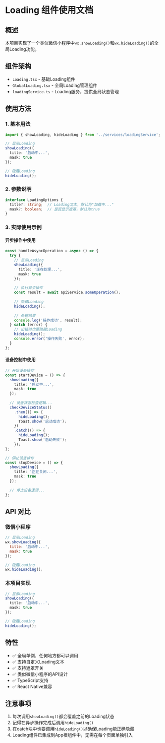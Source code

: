 # Loading 组件使用文档

## 概述
本项目实现了一个类似微信小程序中`wx.showLoading()`和`wx.hideLoading()`的全局Loading功能。

## 组件架构
- `Loading.tsx` - 基础Loading组件
- `GlobalLoading.tsx` - 全局Loading管理组件
- `loadingService.ts` - Loading服务，提供全局状态管理

## 使用方法

### 1. 基本用法
```typescript
import { showLoading, hideLoading } from '../services/loadingService';

// 显示Loading
showLoading({
  title: '启动中...',
  mask: true
});

// 隐藏Loading
hideLoading();
```

### 2. 参数说明
```typescript
interface LoadingOptions {
  title?: string;  // Loading文本，默认为"加载中..."
  mask?: boolean;  // 是否显示遮罩，默认为true
}
```

### 3. 实际使用示例

#### 异步操作中使用
```typescript
const handleAsyncOperation = async () => {
  try {
    // 显示Loading
    showLoading({
      title: '正在处理...',
      mask: true
    });
    
    // 执行异步操作
    const result = await apiService.someOperation();
    
    // 隐藏Loading
    hideLoading();
    
    // 处理结果
    console.log('操作成功', result);
  } catch (error) {
    // 出错时也要隐藏Loading
    hideLoading();
    console.error('操作失败', error);
  }
};
```

#### 设备控制中使用
```typescript
// 开始设备操作
const startDevice = () => {
  showLoading({
    title: '启动中...',
    mask: true
  });
  
  // 设备状态检查逻辑...
  checkDeviceStatus()
    .then(() => {
      hideLoading();
      Toast.show('启动成功');
    })
    .catch(() => {
      hideLoading();
      Toast.show('启动失败');
    });
};

// 停止设备操作
const stopDevice = () => {
  showLoading({
    title: '正在关闭...',
    mask: true
  });
  
  // 停止设备逻辑...
};
```

## API 对比

### 微信小程序
```javascript
// 显示Loading
wx.showLoading({
  title: '启动中...',
  mask: true
});

// 隐藏Loading
wx.hideLoading();
```

### 本项目实现
```typescript
// 显示Loading
showLoading({
  title: '启动中...',
  mask: true
});

// 隐藏Loading
hideLoading();
```

## 特性
- ✅ 全局单例，任何地方都可以调用
- ✅ 支持自定义Loading文本
- ✅ 支持遮罩开关
- ✅ 类似微信小程序的API设计
- ✅ TypeScript支持
- ✅ React Native兼容

## 注意事项
1. 每次调用`showLoading()`都会覆盖之前的Loading状态
2. 记得在异步操作完成后调用`hideLoading()`
3. 在catch块中也要调用`hideLoading()`以确保Loading能正确隐藏
4. Loading组件已集成到App根组件中，无需在每个页面单独引入
